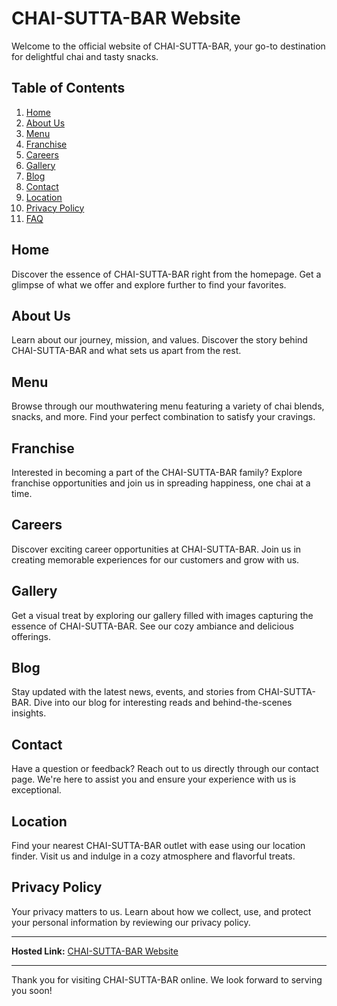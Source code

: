 
# CHAI-SUTTA-BAR Website

Welcome to the official website of CHAI-SUTTA-BAR, your go-to destination for delightful chai and tasty snacks. 

## Table of Contents
1. [Home](./index.html)
2. [About Us](./About/about.html)
3. [Menu](./Menu/menu.html)
4. [Franchise](./Franchise/franchise.html)
5. [Careers](./careers.html)
6. [Gallery](./Gallery/gallery.html)
7. [Blog](./Blog/blog.html)
8. [Contact](./contact-footer/contact.html)
9. [Location](#location)
10. [Privacy Policy](./Footer-Privacy/privacy.html)
11. [FAQ](./Footer-FAQ/faq.html)

## Home
Discover the essence of CHAI-SUTTA-BAR right from the homepage. Get a glimpse of what we offer and explore further to find your favorites.

## About Us 
Learn about our journey, mission, and values. Discover the story behind CHAI-SUTTA-BAR and what sets us apart from the rest.

## Menu 
Browse through our mouthwatering menu featuring a variety of chai blends, snacks, and more. Find your perfect combination to satisfy your cravings.

## Franchise 
Interested in becoming a part of the CHAI-SUTTA-BAR family? Explore franchise opportunities and join us in spreading happiness, one chai at a time.

## Careers 
Discover exciting career opportunities at CHAI-SUTTA-BAR. Join us in creating memorable experiences for our customers and grow with us.

## Gallery 
Get a visual treat by exploring our gallery filled with images capturing the essence of CHAI-SUTTA-BAR. See our cozy ambiance and delicious offerings.

## Blog 
Stay updated with the latest news, events, and stories from CHAI-SUTTA-BAR. Dive into our blog for interesting reads and behind-the-scenes insights.

## Contact 
Have a question or feedback? Reach out to us directly through our contact page. We're here to assist you and ensure your experience with us is exceptional.

## Location
Find your nearest CHAI-SUTTA-BAR outlet with ease using our location finder. Visit us and indulge in a cozy atmosphere and flavorful treats.

## Privacy Policy 
Your privacy matters to us. Learn about how we collect, use, and protect your personal information by reviewing our privacy policy.

---

**Hosted Link:** [CHAI-SUTTA-BAR Website](https://kishlaychandan.github.io/chai-sutta-bar/)

---

Thank you for visiting CHAI-SUTTA-BAR online. We look forward to serving you soon!
